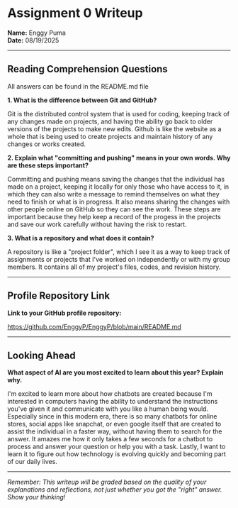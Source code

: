 # Assignment 0 Writeup

**Name:** Enggy Puma  
**Date:** 08/19/2025

---

## Reading Comprehension Questions
All answers can be found in the README.md file

**1. What is the difference between Git and GitHub?**

Git is the distributed control system that is used for coding, keeping track of any changes made on projects, and having the ability go back to older versions of the projects to make new edits. Github is like the website as a whole that is being used to create projects and maintain history of any changes or works created. 

**2. Explain what "committing and pushing" means in your own words. Why are these steps important?**

Committing and pushing means saving the changes that the individual has made on a project, keeping it locally for only those who have access to it, in which they can also write a message to remind themselves on what they need to finish or what is in progress. It also means sharing the changes with other people online on GitHub so they can see the work. These steps are important because they help keep a record of the progess in the projects and save our work carefully without having the risk to restart.

**3. What is a repository and what does it contain?**

A repository is like a "project folder", which I see it as a way to keep track of assignments or projects that I've worked on independently or with my group members. It contains all of my project's files, codes, and revision history.  

---

## Profile Repository Link

**Link to your GitHub profile repository:** 

https://github.com/EnggyP/EnggyP/blob/main/README.md

---

## Looking Ahead

**What aspect of AI are you most excited to learn about this year? Explain why.**

I'm excited to learn more about how chatbots are created because I'm interested in computers having the ability to understand the instructions you've given it and communicate with you like a human being would. Especially since in this modern era, there is so many chatbots for online stores, social apps like snapchat, or even google itself that are created to assist the individual in a faster way, without having them to search for the answer. It amazes me how it only takes a few seconds for a chatbot to process and answer your question or help you with a task. Lastly, I want to learn it to figure out how technology is evolving quickly and becoming part of our daily lives.   

---

*Remember: This writeup will be graded based on the quality of your explanations and reflections, not just whether you got the "right" answer. Show your thinking!*
